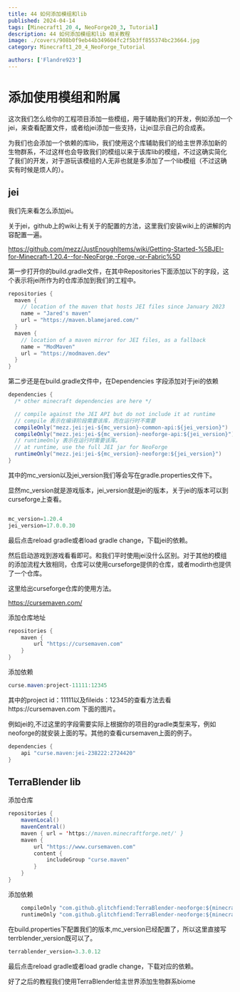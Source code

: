 ```yaml
---
title: 44 如何添加模组和lib
published: 2024-04-14
tags: [Minecraft1_20_4, NeoForge20_3, Tutorial]
description: 44 如何添加模组和lib 相关教程
image: ./covers/908b0f9eb44b349604fc2f5b3ff855374bc23664.jpg
category: Minecraft1_20_4_NeoForge_Tutorial

authors: ['Flandre923']
---
```

# 添加使用模组和附属

这次我们怎么给你的工程项目添加一些模组，用于辅助我们的开发，例如添加一个jei，来查看配置文件，或者给jei添加一些支持，让jei显示自己的合成表。

为我们也会添加一个依赖的库lib，我们使用这个库辅助我们的给主世界添加新的生物群系，不过这样也会导致我们的模组以来于该库lib的模组，不过这确实简化了我们的开发，对于游玩该模组的人无非也就是多添加了一个lib模组（不过这确实有时候是烦人的）。

## jei

我们先来看怎么添加jei。

关于jei，github上的wiki上有关于的配置的方法，这里我们安装wiki上的讲解的内容配置一遍。

https://github.com/mezz/JustEnoughItems/wiki/Getting-Started-%5BJEI-for-Minecraft-1.20.4--for-NeoForge,-Forge,-or-Fabric%5D


第一步打开你的build.gradle文件，在其中Repositories下面添加以下的字段，这个表示将jei所作为的仓库添加到我们的工程中。 

```java
repositories {
  maven {
    // location of the maven that hosts JEI files since January 2023
    name = "Jared's maven"
    url = "https://maven.blamejared.com/"
  }
  maven {
    // location of a maven mirror for JEI files, as a fallback
    name = "ModMaven"
    url = "https://modmaven.dev"
  }
}

```

第二步还是在build.gradle文件中，在Dependencies 字段添加对于jei的依赖

```java
dependencies {
  /* other minecraft dependencies are here */

  // compile against the JEI API but do not include it at runtime
  // compile 表示在编译阶段需要该库，而在运行时不需要
  compileOnly("mezz.jei:jei-${mc_version}-common-api:${jei_version}")
  compileOnly("mezz.jei:jei-${mc_version}-neoforge-api:${jei_version}")
  // runtimeOnly 表示在运行时需要该库。
  // at runtime, use the full JEI jar for NeoForge
  runtimeOnly("mezz.jei:jei-${mc_version}-neoforge:${jei_version}")
}
```

其中的mc_version以及jei_version我们等会写在gradle.properties文件下。

显然mc_version就是游戏版本，jei_version就是jei的版本，关于jei的版本可以到curseforge上查看。

```java

mc_version=1.20.4
jei_version=17.0.0.30

```

最后点击reload gradle或者load gradle change，下载jei的依赖。

然后启动游戏到游戏看看即可。和我们平时使用jei没什么区别。对于其他的模组的添加流程大致相同，仓库可以使用curseforge提供的仓库，或者modirth也提供了一个仓库。

这里给出curseforge仓库的使用方法。

https://cursemaven.com/

添加仓库地址

```java
repositories {
    maven {
        url "https://cursemaven.com"
    }
}
```

添加依赖
```java
curse.maven:project-11111:12345
```

其中的project id：11111以及fileids：12345的查看方法去看https://cursemaven.com
下面的图片。

例如jei的,不过这里的字段需要实际上根据你的项目的gradle类型来写，例如neoforge的就安装上面的写。其他的查看cursemaven上面的例子。
```java
dependencies {
    api "curse.maven:jei-238222:2724420"
}
```

## TerraBlender lib

添加仓库
```java
repositories {
    mavenLocal()
    mavenCentral()
    maven { url = 'https://maven.minecraftforge.net/' }
    maven {
        url "https://www.cursemaven.com"
        content {
            includeGroup "curse.maven"
        }
    }
}

```

添加依赖

```java
    compileOnly "com.github.glitchfiend:TerraBlender-neoforge:${minecraft_version}-${terrablender_version}"
    runtimeOnly "com.github.glitchfiend:TerraBlender-neoforge:${minecraft_version}-${terrablender_version}"
```

在build.properties下配置我们的版本,mc_version已经配置了，所以这里直接写terrblender_version既可以了。

```java
terrablender_version=3.3.0.12
```

最后点击reload gradle或者load gradle change，下载对应的依赖。

好了之后的教程我们使用TerraBlender给主世界添加生物群系biome


